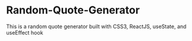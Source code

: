 # Random-Quote-Generator
This is a random quote generator built with CSS3, ReactJS, useState, and useEffect hook
